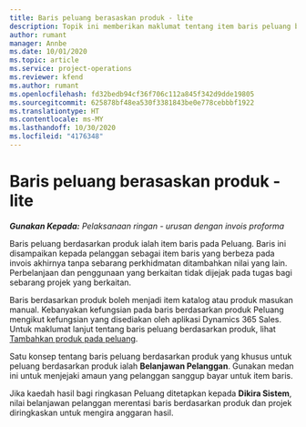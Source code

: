 ```yaml
---
title: Baris peluang berasaskan produk - lite
description: Topik ini memberikan maklumat tentang item baris peluang berdasarkan produk dalam Project Operations.
author: rumant
manager: Annbe
ms.date: 10/01/2020
ms.topic: article
ms.service: project-operations
ms.reviewer: kfend
ms.author: rumant
ms.openlocfilehash: fd32bedb94cf36f706c112a845f342d9dde19805
ms.sourcegitcommit: 625878bf48ea530f3381843be0e778cebbbf1922
ms.translationtype: HT
ms.contentlocale: ms-MY
ms.lasthandoff: 10/30/2020
ms.locfileid: "4176348"
---
```

# <a name="product-based-opportunity-lines---lite"></a>Baris peluang berasaskan produk - lite

_**Gunakan Kepada:** Pelaksanaan ringan - urusan dengan invois proforma_

Baris peluang berdasarkan produk ialah item baris pada Peluang. Baris ini disampaikan kepada pelanggan sebagai item baris yang berbeza pada invois akhirnya tanpa sebarang perkhidmatan ditambahkan nilai yang lain. Perbelanjaan dan penggunaan yang berkaitan tidak dijejak pada tugas bagi sebarang projek yang berkaitan.

Baris berdasarkan produk boleh menjadi item katalog atau produk masukan manual. Kebanyakan kefungsian pada baris berdasarkan produk Peluang mengikut kefungsian yang disediakan oleh aplikasi Dynamics 365 Sales. Untuk maklumat lanjut tentang baris peluang berdasarkan produk, lihat [Tambahkan produk pada peluang](https://docs.microsoft.com/dynamics365/sales-enterprise/add-products-opportunity).

Satu konsep tentang baris peluang berdasarkan produk yang khusus untuk peluang berdasarkan produk ialah **Belanjawan Pelanggan**. Gunakan medan ini untuk menjejaki amaun yang pelanggan sanggup bayar untuk item baris.

Jika kaedah hasil bagi ringkasan Peluang ditetapkan kepada **Dikira Sistem**, nilai belanjawan pelanggan merentasi baris berdasarkan produk dan projek diringkaskan untuk mengira anggaran hasil.
